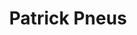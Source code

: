 ---
title: "Patrick Pneus"
url: /saint-romain-de-jalionas/patrick-pneus/
shop: réparation de voitures
---